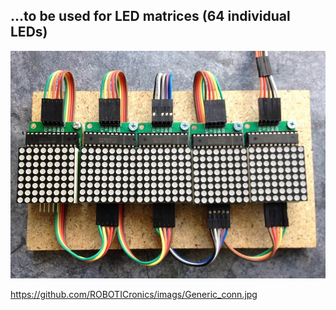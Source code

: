 ## ...to be used for LED matrices (64 individual LEDs)

<p>
  <img src="/imags/Generic_conn.jpg" />
</p>

https://github.com/ROBOTICronics/imags/Generic_conn.jpg
